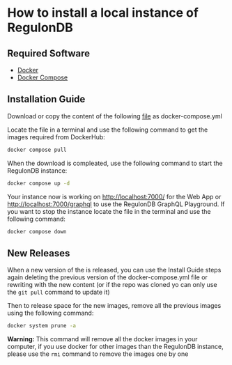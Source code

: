 # How to install a local instance of RegulonDB


## Required Software

- [Docker](https://docs.docker.com/desktop/install/)
- [Docker Compose](https://docs.docker.com/compose/install/)

## Installation Guide

Download or copy the content of the following [file](https://regulondbdata.ccg.unam.mx/docker/docker-compose.yml) as docker-compose.yml

Locate the file in a terminal and use the following command to get the images required from DockerHub: 

```bash
docker compose pull
```

When the download is compleated, use the following command to start the RegulonDB instance:

```bash
docker compose up -d
```

Your instance now is working on [http://localhost:7000/](http://localhost:7000/) for the Web App or [http://localhost:7000/graphql](http://localhost:7000/graphql) to use the RegulonDB GraphQL Playground. If you want to stop the instance locate the file in the terminal and use the following command:

```bash
docker compose down
```

## New Releases

When a new version of the is released, you can use the Install Guide steps again deleting the previous version of the docker-compose.yml file or rewriting with the new content (or if the repo was cloned yo can only use the ```git pull``` command to update it)

Then to release space for the new images, remove all the previous images using the following command:

```bash
docker system prune -a
```
**Warning:** This command will remove all the docker images in your computer, if you use docker for other images than the RegulonDB instance, please use the ```rmi``` command to remove the images one by one
